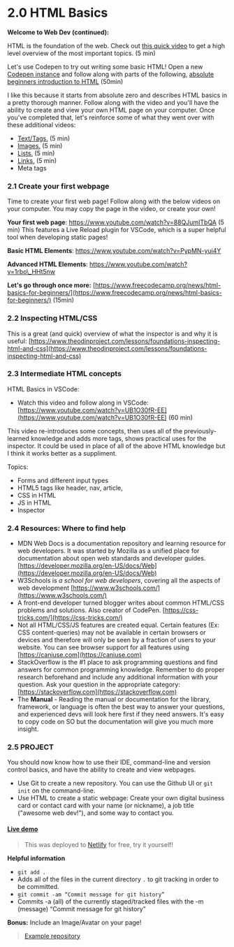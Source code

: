 # 2.0 HTML Basics

**Welcome to Web Dev (continued):**

HTML is the foundation of the web. Check out [this quick video](https://www.youtube.com/watch?v=88QJumITbQA) to get a high level overview of the most important topics. (5 min)

Let's use Codepen to try out writing some basic HTML! Open a new [Codepen instance](https://codepen.io/pen) and follow along with parts of the following, [absolute beginners introduction to HTML](https://www.youtube.com/watch?v=ONin3xInlGw) (50min)

I like this because it starts from absolute zero and describes HTML basics in a pretty thorough manner. Follow along with the video and you'll have the ability to create and view your own HTML page on your computer. Once you've completed that, let's reinforce some of what they went over with these additional videos:

* [Text/Tags.](https://www.youtube.com/watch?v=ItZN6o0ylao)  (5 min)
* [Images.](https://www.youtube.com/watch?v=LyINBQFpL0o)  (5 min)
* [Lists.](https://www.youtube.com/watch?v=6fmob-VeAMo)  (5 min)
* [Links.](https://www.youtube.com/watch?v=prG3mvho3tU) (5 min)
* Meta tags

### 2.1 Create your first webpage

Time to create your first web page! Follow along with the below videos on your computer. You may copy the page in the video, or create your own!

**Your first web page**: https://www.youtube.com/watch?v=88QJumITbQA (5 min) This features a Live Reload plugin for VSCode, which is a super helpful tool when developing static pages!

**Basic HTML Elements**: https://www.youtube.com/watch?v=PypMN-yui4Y

**Advanced HTML Elements**: https://www.youtube.com/watch?v=1rbo\_HHt5nw

**Let's go through once more:** [https://www.freecodecamp.org/news/html-basics-for-beginners/](https://www.freecodecamp.org/news/html-basics-for-beginners/) (15min)

### 2.2 Inspecting HTML/CSS

This is a great (and quick) overview of what the inspector is and why it is useful: [https://www.theodinproject.com/lessons/foundations-inspecting-html-and-css](https://www.theodinproject.com/lessons/foundations-inspecting-html-and-css)

### 2.3 Intermediate HTML concepts

HTML Basics in VSCode:

* Watch this video and follow along in VSCode: [https://www.youtube.com/watch?v=UB1O30fR-EE](https://www.youtube.com/watch?v=UB1O30fR-EE) (60 min)

This video re-introduces some concepts, then uses all of the previously-learned knowledge and adds more tags, shows practical uses for the inspector. It could be used in place of all of the above HTML knowledge but I think it works better as a suppliment.

Topics:

* Forms and different input types
* HTML5 tags like header, nav, article,
* CSS in HTML
* JS in HTML
* Inspector

### 2.4 Resources: Where to find help

* MDN Web Docs is a documentation repository and learning resource for web developers. It was started by Mozilla as a unified place for documentation about open web standards and developer guides. [https://developer.mozilla.org/en-US/docs/Web](https://developer.mozilla.org/en-US/docs/Web)
* W3Schools is _a school for web developers_, covering all the aspects of web development [https://www.w3schools.com/](https://www.w3schools.com/)
* A front-end developer turned blogger writes about common HTML/CSS problems and solutions. Also creator of CodePen. [https://css-tricks.com/](https://css-tricks.com/)
* Not all HTML/CSS/JS features are created equal. Certain features (Ex: CSS content-queries) may not be available in certain browsers or devices and therefore will only be seen by a fraction of users to your website. You can see browser support for all features using [https://caniuse.com](https://caniuse.com)
* StackOverflow is the #1 place to ask programming questions and find answers for common programming knowledge. Remember to do proper research beforehand and include any additional information with your question. Ask your question in the appropriate category: [https://stackoverflow.com](https://stackoverflow.com)
* The **Manual** - Reading the manual or documentation for the library, framework, or language is often the best way to answer your questions, and experienced devs will look here first if they need answers. It's easy to copy code on SO but the documentation will give you much more insight.

### 2.5 PROJECT

You should now know how to use their IDE, command-line and version control basics, and have the ability to create and view webpages.

* Use Git to create a new repository. You can use the Github UI or `git init` on the command-line.
* Use HTML to create a static webpage: Create your own digital business card or contact card with your name (or nickname), a job title ("awesome web dev!"), and some way to contact you.

#### [Live demo](https://aam-101-html.netlify.app/)

> This was deployed to [Netlify](https://www.netlify.com/) for free, try it yourself!

**Helpful information**

* `git add .`
* Adds all of the files in the current directory `.` to git tracking in order to be committed.
* `git commit -am “Commit message for git history”`
* Commits -a (all) of the currently staged/tracked files with the -m (message) “Commit message for git history”

**Bonus:** Include an Image/Avatar on your page!

> [Example repository](https://github.com/AAM-Institute/project-002)

